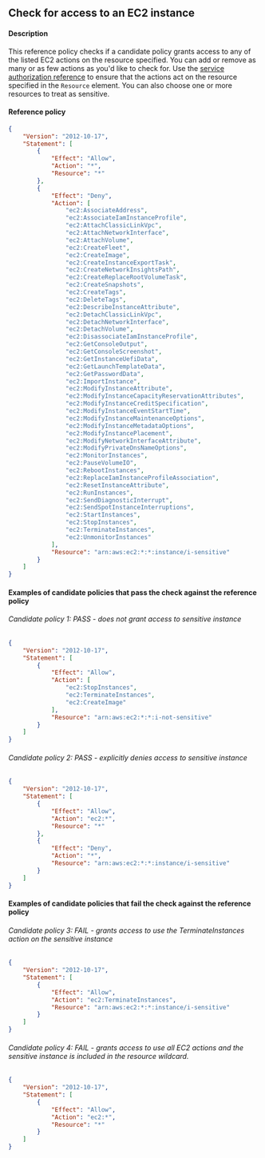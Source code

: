 ## Check for access to an EC2 instance

#### Description

This reference policy checks if a candidate policy grants access to any of the listed EC2 actions on the resource specified. You can add or remove as many or as few actions as you'd like to check for. Use the [service authorization reference](https://docs.aws.amazon.com/service-authorization/latest/reference/reference_policies_actions-resources-contextkeys.html) to ensure that the actions act on the resource specified in the ```Resource``` element.  You can also choose one or more resources to treat as sensitive.


#### Reference policy
```json
{
    "Version": "2012-10-17",
    "Statement": [
        {
            "Effect": "Allow",
            "Action": "*",
            "Resource": "*"
        },
        {
            "Effect": "Deny",
            "Action": [
                "ec2:AssociateAddress",
                "ec2:AssociateIamInstanceProfile",
                "ec2:AttachClassicLinkVpc",
                "ec2:AttachNetworkInterface",
                "ec2:AttachVolume",
                "ec2:CreateFleet",
                "ec2:CreateImage",
                "ec2:CreateInstanceExportTask",
                "ec2:CreateNetworkInsightsPath",
                "ec2:CreateReplaceRootVolumeTask",
                "ec2:CreateSnapshots",
                "ec2:CreateTags",
                "ec2:DeleteTags",
                "ec2:DescribeInstanceAttribute",
                "ec2:DetachClassicLinkVpc",
                "ec2:DetachNetworkInterface",
                "ec2:DetachVolume",
                "ec2:DisassociateIamInstanceProfile",
                "ec2:GetConsoleOutput",
                "ec2:GetConsoleScreenshot",
                "ec2:GetInstanceUefiData",
                "ec2:GetLaunchTemplateData",
                "ec2:GetPasswordData",
                "ec2:ImportInstance",
                "ec2:ModifyInstanceAttribute",
                "ec2:ModifyInstanceCapacityReservationAttributes",
                "ec2:ModifyInstanceCreditSpecification",
                "ec2:ModifyInstanceEventStartTime",
                "ec2:ModifyInstanceMaintenanceOptions",
                "ec2:ModifyInstanceMetadataOptions",
                "ec2:ModifyInstancePlacement",
                "ec2:ModifyNetworkInterfaceAttribute",
                "ec2:ModifyPrivateDnsNameOptions",
                "ec2:MonitorInstances",
                "ec2:PauseVolumeIO",
                "ec2:RebootInstances",
                "ec2:ReplaceIamInstanceProfileAssociation",
                "ec2:ResetInstanceAttribute",
                "ec2:RunInstances",
                "ec2:SendDiagnosticInterrupt",
                "ec2:SendSpotInstanceInterruptions",
                "ec2:StartInstances",
                "ec2:StopInstances",
                "ec2:TerminateInstances",
                "ec2:UnmonitorInstances"
            ],
            "Resource": "arn:aws:ec2:*:*:instance/i-sensitive"
        }
    ]
}
```

#### Examples of candidate policies that pass the check against the reference policy

###### Candidate policy 1: PASS - does not grant access to sensitive instance
```json
{
    "Version": "2012-10-17",
    "Statement": [
        {
            "Effect": "Allow",
            "Action": [
                "ec2:StopInstances",
                "ec2:TerminateInstances",
                "ec2:CreateImage"
            ],
            "Resource": "arn:aws:ec2:*:*:i-not-sensitive"
        }
    ]
}
```

###### Candidate policy 2: PASS - explicitly denies access to sensitive instance
```json
{
    "Version": "2012-10-17",
    "Statement": [
        {
            "Effect": "Allow",
            "Action": "ec2:*",
            "Resource": "*"
        }, 
        {
            "Effect": "Deny",
            "Action": "*",
            "Resource": "arn:aws:ec2:*:*:instance/i-sensitive"
        }
    ]
}
```

#### Examples of candidate policies that fail the check against the reference policy

###### Candidate policy 3: FAIL - grants access to use the TerminateInstances action on the sensitive instance
```json
{
    "Version": "2012-10-17",
    "Statement": [
        {
            "Effect": "Allow",
            "Action": "ec2:TerminateInstances",
            "Resource": "arn:aws:ec2:*:*:instance/i-sensitive"
        }
    ]
}
```

###### Candidate policy 4: FAIL - grants access to use all EC2 actions and the sensitive instance is included in the resource wildcard.
```json
{
    "Version": "2012-10-17",
    "Statement": [
        {
            "Effect": "Allow",
            "Action": "ec2:*",
            "Resource": "*"
        }
    ]
}
```
